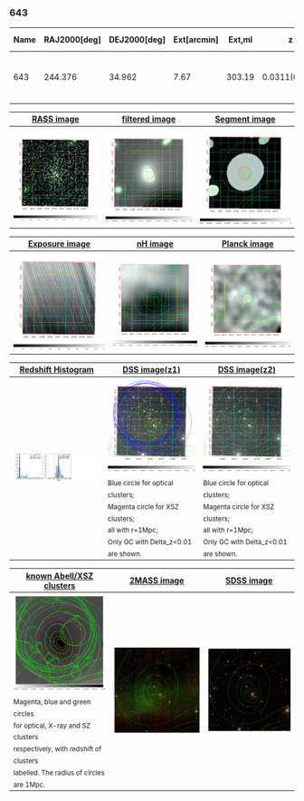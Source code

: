 <div STYLE="page-break-after: always;"></div>

### 643

|Name|RAJ2000[deg]|DEJ2000[deg] |Ext[arcmin]| Ext,ml | z | z_src| C|GC(XSZ,Delta_z<0.01)| GC(OPT,Delta_z<0.01)|GC| R_sig[arcmin] | R500[arcmin] | R500[Mpc]| CRsig[c/s] | CR500[c/s] |L500[1E44 erg/s]|F500[1E-12 erg/s/cm^2]| M500[1E14 Msun]|Tx[keV]|Cnt_sig|Beta|Rc[arcmin]|Comment|Alias|
|---|---|---|---|---|---|------|---|--------|---------|----------|---|---|---|---|---|---|---|---|---|---|---|---|---|---|
|643| 244.376| 34.962| 7.67| 303.19| 0.0311(0.005)| z1, z_xsz| B| MCXC| N, Zw| C, F20, MCXC, N, SPI, W| 21.738| 17.309| 0.646| 0.432(0.048)| 0.418(0.047)| 0.167(0.014)| 7.526(0.621)| 0.79(0.03)| 1.87(0.05)| 384.5| 0.912(-0.084+0.061)| 11.852(-1.297+0.892)| -| k561|

|[RASS image](../image/643/643_img.pdf)|[filtered image](../image/643/643_fil.pdf)|[Segment image](../image/643/643_seg.pdf)|
|-------------------|--------------------|-------------------|
| <img src="../image/643/643_img.png" width="300">  | <img src="../image/643/643_fil.png" width="300">   | <img src="../image/643/643_seg.png" width="300">  |

|[Exposure image](../image/643/643_mex.pdf)| [nH image](../image/643/643_nh.pdf)| [Planck image](../image/643/643_p.pdf)|
|-------------------|--------------------|-------------------|
|<img src="../image/643/643_mex.png" width="300">   | <img src="../image/643/643_nh.png" width="300">    | <img src="../image/643/643_p.png" width="300"> |

|[Redshift Histogram](../image/643/643_zg.pdf) | [DSS image(z1)](../image/643/643_dss_z1.pdf)      |  [DSS image(z2)](../image/643/643_dss_z2.pdf)    |
|-------------------|--------------------|-------------------|
|<img src="../image/643/643_zg.png" width="300"> |<img src="../image/643/643_dss_z1.png" width="300"> <sub><br>Blue circle for optical clusters; <br>Magenta circle for XSZ clusters; <br>all with r=1Mpc; <br>Only GC with Delta_z<0.01 are shown. </sub>| <img src="../image/643/643_dss_z2.png" width="300"><sub><br>Blue circle for optical clusters; <br>Magenta circle for XSZ clusters; <br>all with r=1Mpc; <br>Only GC with Delta_z<0.01 are shown. </sub> |

|[known Abell/XSZ clusters](../image/643/643_gc.pdf) | [2MASS image](../image/643/643_2mass.pdf)      |[SDSS image](../image/643/643_sdss.pdf)   |
|-------------------|-------------------|-------------------|
|<img src=../image/643/643_gc.png width="300"> <br><sub>Magenta, blue and green circles <br>for optical, X-ray and SZ clusters <br>respectively, with redshift of clusters <br>labelled. The radius of circles <br>are 1Mpc.</sub>|<img src="../image/643/643_2mass.png" width="300">  | <img src="../image/643/643_sdss.png" width="300">  |




